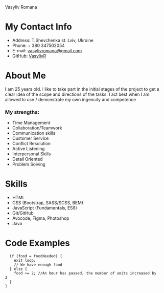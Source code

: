  Vasyliv Romana
# My Contact Info
* Address: T.Shevchenka st. Lviv, Ukraine
* Phone: + 380 347502054
* E-mail: vasylivromana@gmail.com
* GitHub: [VasylivR](https://github.com/VasylivR)

# About Me
I am 25 years old. I like to take part in the initial stages of the project to get a clear idea of ​​the scope and directions of the tasks. I act best when I am allowed to use / demonstrate my own ingenuity and competence
 ### My strengths:
* Time Management
* Collaboration/Teamwork
* Communication skills
* Customer Service
* Conflict Resolution
* Active Listening
* Interpersonal Skills
* Detail Oriented
* Problem Solving
# Skills
* HTML
* CSS (Bootstrap, SASS/SCSS, BEM)
* JavaScript (Fundamentals, ES6)
* Git/GitHub
* Avocode, Figma, Photoshop
* Java

# Code Examples

```loop(food = 0; foodNeeded = 10) {
  if (food = foodNeeded) {
    exit loop;
    // We have enough food
  } else {
    food += 2; //An hour has passed, the number of units increased by 2
  }
}